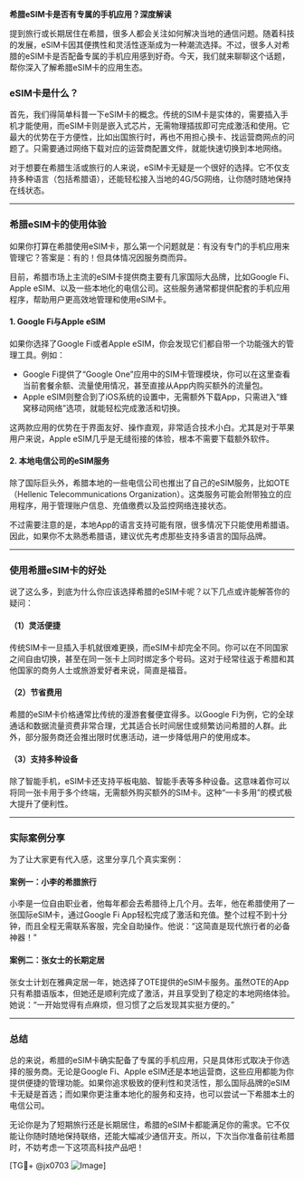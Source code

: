 **希腊eSIM卡是否有专属的手机应用？深度解读**

提到旅行或长期居住在希腊，很多人都会关注如何解决当地的通信问题。随着科技的发展，eSIM卡因其便携性和灵活性逐渐成为一种潮流选择。不过，很多人对希腊的eSIM卡是否配备专属的手机应用感到好奇。今天，我们就来聊聊这个话题，帮你深入了解希腊eSIM卡的应用生态。

### eSIM卡是什么？

首先，我们得简单科普一下eSIM卡的概念。传统的SIM卡是实体的，需要插入手机才能使用，而eSIM卡则是嵌入式芯片，无需物理插拔即可完成激活和使用。它最大的优势在于方便性，比如出国旅行时，再也不用担心换卡、找运营商网点的问题了。只需要通过网络下载对应的运营商配置文件，就能快速切换到本地网络。

对于想要在希腊生活或旅行的人来说，eSIM卡无疑是一个很好的选择。它不仅支持多种语言（包括希腊语），还能轻松接入当地的4G/5G网络，让你随时随地保持在线状态。

---

### 希腊eSIM卡的使用体验

如果你打算在希腊使用eSIM卡，那么第一个问题就是：有没有专门的手机应用来管理它？答案是：有的！但具体情况因服务商而异。

目前，希腊市场上主流的eSIM卡提供商主要有几家国际大品牌，比如Google Fi、Apple eSIM、以及一些本地化的电信公司。这些服务通常都提供配套的手机应用程序，帮助用户更高效地管理和使用eSIM卡。

#### 1. **Google Fi与Apple eSIM**
如果你选择了Google Fi或者Apple eSIM，你会发现它们都自带一个功能强大的管理工具。例如：
- Google Fi提供了“Google One”应用中的SIM卡管理模块，你可以在这里查看当前套餐余额、流量使用情况，甚至直接从App内购买额外的流量包。
- Apple eSIM则整合到了iOS系统的设置中，无需额外下载App，只需进入“蜂窝移动网络”选项，就能轻松完成激活和切换。

这两款应用的优势在于界面友好、操作直观，非常适合技术小白。尤其是对于苹果用户来说，Apple eSIM几乎是无缝衔接的体验，根本不需要下载额外软件。

#### 2. **本地电信公司的eSIM服务**
除了国际巨头外，希腊本地的一些电信公司也推出了自己的eSIM服务，比如OTE（Hellenic Telecommunications Organization）。这类服务可能会附带独立的应用程序，用于管理账户信息、充值缴费以及监控网络连接状态。

不过需要注意的是，本地App的语言支持可能有限，很多情况下只能使用希腊语。因此，如果你不太熟悉希腊语，建议优先考虑那些支持多语言的国际品牌。

---

### 使用希腊eSIM卡的好处

说了这么多，到底为什么你应该选择希腊的eSIM卡呢？以下几点或许能解答你的疑问：

#### （1）**灵活便捷**
传统SIM卡一旦插入手机就很难更换，而eSIM卡却完全不同。你可以在不同国家之间自由切换，甚至在同一张卡上同时绑定多个号码。这对于经常往返于希腊和其他国家的商务人士或旅游爱好者来说，简直是福音。

#### （2）**节省费用**
希腊的eSIM卡价格通常比传统的漫游套餐便宜得多。以Google Fi为例，它的全球通话和数据流量资费非常合理，尤其适合长时间居住或频繁访问希腊的人群。此外，部分服务商还会推出限时优惠活动，进一步降低用户的使用成本。

#### （3）**支持多种设备**
除了智能手机，eSIM卡还支持平板电脑、智能手表等多种设备。这意味着你可以将同一张卡用于多个终端，无需额外购买额外的SIM卡。这种“一卡多用”的模式极大提升了便利性。

---

### 实际案例分享

为了让大家更有代入感，这里分享几个真实案例：

#### 案例一：小李的希腊旅行
小李是一位自由职业者，他每年都会去希腊待上几个月。去年，他在希腊使用了一张国际eSIM卡，通过Google Fi App轻松完成了激活和充值。整个过程不到十分钟，而且全程无需联系客服，完全自助操作。他说：“这简直是现代旅行者的必备神器！”

#### 案例二：张女士的长期定居
张女士计划在雅典定居一年，她选择了OTE提供的eSIM卡服务。虽然OTE的App只有希腊语版本，但她还是顺利完成了激活，并且享受到了稳定的本地网络体验。她说：“一开始觉得有点麻烦，但习惯了之后发现其实挺方便的。”

---

### 总结

总的来说，希腊的eSIM卡确实配备了专属的手机应用，只是具体形式取决于你选择的服务商。无论是Google Fi、Apple eSIM还是本地运营商，这些应用都能为你提供便捷的管理功能。如果你追求极致的便利性和灵活性，那么国际品牌的eSIM卡无疑是首选；而如果你更注重本地化的服务和支持，也可以尝试一下希腊本土的电信公司。

无论你是为了短期旅行还是长期居住，希腊的eSIM卡都能满足你的需求。它不仅能让你随时随地保持联络，还能大幅减少通信开支。所以，下次当你准备前往希腊时，不妨考虑一下这项高科技产品吧！

[TG💪+ @jx0703 ![Image](https://github.com/user-attachments/assets/dbca1d08-cadb-493c-b0ec-ad6f7a83f270)]